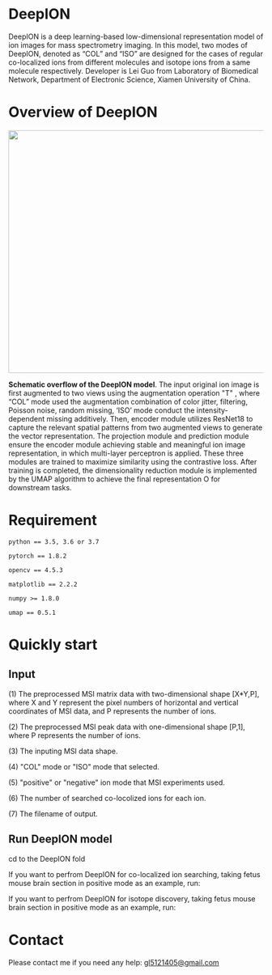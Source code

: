 # DeepION
DeepION is a deep learning-based low-dimensional representation model of ion images for mass spectrometry imaging. In this model, two modes of DeepION, denoted as “COL” and “ISO” are designed for the cases of regular co-localized ions from different molecules and isotope ions from a same molecule respectively. Developer is Lei Guo from Laboratory of Biomedical Network, Department of Electronic Science, Xiamen University of China.

# Overview of DeepION
<div align=center>
<img src="https://github.com/gankLei-X/DeepION/assets/70273368/e03431ce-3d39-4277-86b9-66a98c3eea73" width="800" height="480" /><br/>
</div>

__Schematic overflow of the DeepION model__. The input original ion image is first augmented to two views using the augmentation operation "T" , where “COL” mode used the augmentation combination of color jitter, filtering, Poisson noise, random missing, ‘ISO’ mode conduct the intensity-dependent missing additively. Then, encoder module utilizes ResNet18 to capture the relevant spatial patterns from two augmented views to generate the vector representation. The projection module and prediction module ensure the encoder module achieving stable and meaningful ion image representation, in which multi-layer perceptron is applied. These three modules are trained to maximize similarity using the contrastive loss. After training is completed, the dimensionality reduction module is implemented by the UMAP algorithm to achieve the final representation O for downstream tasks. 

# Requirement

    python == 3.5, 3.6 or 3.7
    
    pytorch == 1.8.2
    
    opencv == 4.5.3
    
    matplotlib == 2.2.2

    numpy >= 1.8.0
    
    umap == 0.5.1

# Quickly start

## Input
(1) The preprocessed MSI matrix data with two-dimensional shape [X*Y,P], where X and Y represent the pixel numbers of horizontal and vertical coordinates of MSI data, and P represents the number of ions.

(2) The preprocessed MSI peak data with one-dimensional shape [P,1], where P represents the number of ions.

(3) The inputing MSI data shape.

(4) "COL" mode or "ISO" mode that selected.

(5) "positive" or "negative" ion mode that MSI experiments used.

(6) The number of searched co-locolized ions for each ion.

(7) The filename of output.

## Run DeepION model

cd to the DeepION fold

If you want to perfrom DeepION for co-localized ion searching, taking fetus mouse brain section in positive mode as an example, run:

If you want to perfrom DeepION for isotope discovery, taking fetus mouse brain section in positive mode as an example, run:

# Contact

Please contact me if you need any help: gl5121405@gmail.com
